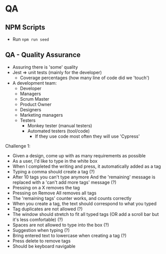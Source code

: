# QA

## NPM Scripts

- Run `npm run seed`

## QA - Quality Assurance

- Assuring there is 'some' quality
- Jest => unit tests (mainly for the developer)
  - Coverage percentages (how many line of code did we 'touch')
- A development team:
  - Developer
  - Managers
  - Scrum Master
  - Product Owner
  - Designers
  - Marketing managers
  - Testers
    - Monkey tester (manual testers)
    - Automated testers (tool/code)
      - If they use code most often they will use 'Cypress'

Challenge 1:

- Given a design, come up with as many requirements as possible
- As a user, I'd like to type in the white box
- When I completed the writing and press, it automatically added as a tag
- Typing a comma should create a tag (?)
- After 10 tags you can't type anymore And the 'remaining' message is replaced with a 'can't add more tags' message (?)
- Pressing on a X removes the tag
- Pressing on Remove All removes all tags
- The 'remaining tags' counter works, and counts correctly
- When you create a tag, the text should correspond to what you typed
- Tag duplicates are not allowed (?)
- The window should stretch to fit all typed tags (OR add a scroll bar but it's less comfortable) (?)
- Spaces are not allowed to type into the box (?)
- Suggestion when typing (?)
- Bring entered text to lowercase when creating a tag (?)
- Press delete to remove tags
- Should be keyboard navigable
